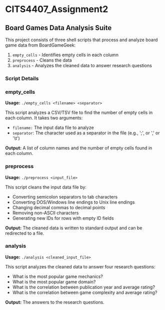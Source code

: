 # CITS4407_Assignment2
## Board Games Data Analysis Suite
This project consists of three shell scripts that process and analyze board game data from BoardGameGeek:

1. `empty_cells` - Identifies empty cells in each column
2. `preprocess` - Cleans the data
3. `analysis` - Analyzes the cleaned data to answer research questions

### Script Details
### empty_cells
**Usage:** `./empty_cells <filename> <separator>`

This script analyzes a CSV/TSV file to find the number of empty cells in each column. It takes two arguments:

- `filename:` The input data file to analyze
- `separator`: The character used as a separator in the file (e.g., ';', or ','  or '\t')

**Output:** A list of column names and the number of empty cells found in each column.

### preprocess
**Usage:** `./preprocess <input_file>`

This script cleans the input data file by:

- Converting semicolon separators to tab characters
- Converting DOS/Windows line endings to Unix line endings
- Changing decimal commas to decimal points
- Removing non-ASCII characters
- Generating new IDs for rows with empty ID fields

**Output:** The cleaned data is written to standard output and can be redirected to a file.

### analysis
**Usage:** `./analysis <cleaned_input_file>`

This script analyzes the cleaned data to answer four research questions:

- What is the most popular game mechanics?
- What is the most popular game domain?
- What is the correlation between publication year and average rating?
- What is the correlation between game complexity and average rating?

**Output:** The answers to the research questions.

